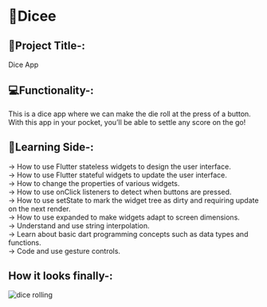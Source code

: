 # 🎲Dicee

## 📍Project Title-:

Dice App


## 💻Functionality-:

This is a dice app where we can make the die roll at the press of a button. With this app in your pocket, you’ll be able to settle any score on the go!

## 🧾Learning Side-:

-> How to use Flutter stateless widgets to design the user interface.</br>
-> How to use Flutter stateful widgets to update the user interface.</br>
-> How to change the properties of various widgets.</br>
-> How to use onClick listeners to detect when buttons are pressed.</br>
-> How to use setState to mark the widget tree as dirty and requiring update on the next render.</br>
-> How to use expanded to make widgets adapt to screen dimensions.</br>
-> Understand and use string interpolation.</br>
-> Learn about basic dart programming concepts such as data types and functions.</br>
-> Code and use gesture controls.

## How it looks finally-:

![dice rolling](https://user-images.githubusercontent.com/78846281/114930550-c5532700-9e52-11eb-87e1-487746fb54b7.gif)
